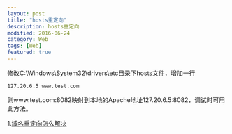 ```yaml
---
layout: post
title: "hosts重定向"
description: hosts重定向
modified: 2016-06-24
category: Web
tags: [Web]
featured: true
---
```


修改C:\Windows\System32\drivers\etc目录下hosts文件，增加一行

	127.20.6.5 www.test.com

则www.test.com:8082映射到本地的Apache地址127.20.6.5:8082，调试时可用此方法。

1.[域名重定向怎么解决](http://jingyan.baidu.com/article/e73e26c0cca41824adb6a799.html)